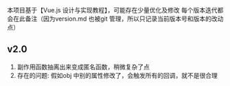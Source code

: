 本项目基于【Vue.js 设计与实现教程】，可能存在少量优化及修改
每个版本迭代都会在此备注（因为version.md 也被git 管理，所以只记录当前版本号和版本的改动点）

## v2.0
1. 副作用函数抽离出来变成匿名函数，稍微复杂了点
2. 存在的问题: 假如obj 中别的属性修改了，会触发所有的回调，就不是很合理


